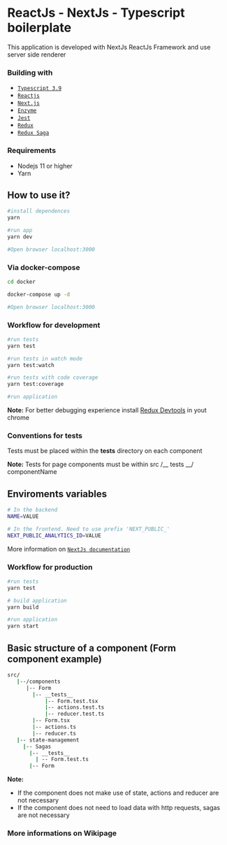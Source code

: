 # ReactJs - NextJs - Typescript boilerplate
This application is developed with NextJs ReactJs Framework and use server side renderer

### Building with
* [`Typescript 3.9`](https://www.typescriptlang.org)
* [`Reactjs`](https://reactjs.org)
* [`Next.js`](https://nextjs.org)
* [`Enzyme`](https://enzymejs.github.io/enzyme)
* [`Jest`](https://jestjs.io)
* [`Redux`](https://redux.js.org)
* [`Redux Saga`](https://redux-saga.js.org)

### Requirements
* Nodejs 11 or higher
* Yarn

## How to use it?

```bash
#install dependences
yarn 

#run app
yarn dev

#Open browser localhost:3000
```

### Via docker-compose

```bash
cd docker

docker-compose up -d

#Open browser localhost:3000
```

### Workflow for development


```bash
#run tests
yarn test

#run tests in watch mode
yarn test:watch

#run tests with code coverage
yarn test:coverage

#run application
```

**Note:** For better debugging experience install [Redux Devtools](https://chrome.google.com/webstore/detail/redux-devtools/lmhkpmbekcpmknklioeibfkpmmfibljd?hl=pt-BR) in yout chrome

### Conventions for tests
Tests must be placed within the __tests__ directory on each component

**Note:** Tests for page components must be within src /__ tests __/ componentName

## Enviroments variables
```bash
# In the backend
NAME=VALUE

# In the frontend. Need to use prefix 'NEXT_PUBLIC_'
NEXT_PUBLIC_ANALYTICS_ID=VALUE
```

More information on [`NextJs documentation`](https://nextjs.org/docs/basic-features/environment-variables)

### Workflow for production

```bash
#run tests
yarn test

# build application
yarn build

#run application
yarn start
```

## Basic structure of a component (Form component example)
```bash
src/
   |--/components
      |-- Form
        |-- __tests__
            |-- Form.test.tsx
            |-- actions.test.ts
            |-- reducer.test.ts
        |-- Form.tsx
        |-- actions.ts
        |-- reducer.ts
   |-- state-management
     |-- Sagas
       |-- __tests__
         | -- Form.test.ts
       |-- Form
```



**Note:**
* If the component does not make use of state, actions and reducer are not necessary
* If the component does not need to load data with http requests, sagas are not necessary

### More informations on Wikipage